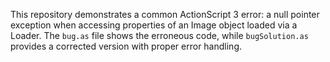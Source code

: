 This repository demonstrates a common ActionScript 3 error: a null pointer exception when accessing properties of an Image object loaded via a Loader.  The `bug.as` file shows the erroneous code, while `bugSolution.as` provides a corrected version with proper error handling.